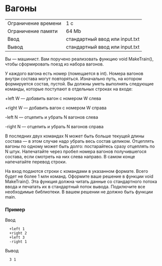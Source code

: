 # Вагоны

<table>
 <tr>
    <td>Ограничение времени</td>
    <td>1 c</td>
 </tr>
 <tr>
    <td>Ограничение памяти</td>
    <td>64 Mb</td>
 </tr>
  <tr>
    <td>Ввод</td>
    <td>стандартный ввод или input.txt</td>
 </tr>
  <tr>
    <td>Вывод</td>
    <td>стандартный ввод или input.txt</td>
 </tr>
</table>

Вы — машинист. Вам поручено реализовать функцию void MakeTrain(), чтобы сформировать поезд из набора вагонов.

У каждого вагона есть номер (помещается в int). Номера вагонов внутри состава могут повторяться. Изначально путь, на котором формируется состав, пустой. Вы должны уметь выполнять следующие команды, которые поступают в отдельных строках на входе:

+left W — добавить вагон с номером W слева

+right W — добавить вагон с номером W справа

-left N — отцепить и убрать N вагонов слева

-right N — отцепить и убрать N вагонов справа

В последних двух командах N может быть больше текущей длины состава — в этом случае надо убрать весь состав целиком. Отцеплять вагоны по одному может быть долго: постарайтесь сразу отцеплять по N штук. Напечатайте через пробел номера вагонов получившегося состава, если смотреть на них слева направо. В самом конце напечатайте перевод строки.

На вход подаются строки с командами в указанном формате. Всего будет не более 1 млн команд. Оформите ваше решение в функции void MakeTrain(). Эта функция должна читать данные со стандартного потока ввода и печатать их в стандартный поток вывода. Подключите все необходимые библиотеки. В вашем решении не должно быть функции main.

### Пример

Ввод

      +left 1
      +right 2
      +left 3
      -right 1
         

Вывод

      3 1

